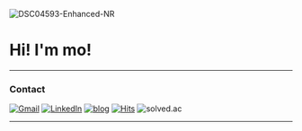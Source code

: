 ![DSC04593-Enhanced-NR](https://github.com/user-attachments/assets/446bd729-11fc-4d82-8dd0-a910586d4fb0)

# Hi! I'm mo!
---

### Contact
[![Gmail](https://img.shields.io/badge/Gmail-D14836?logo=gmail&logoColor=fff)](mailto:jmmo0722@gmail.com)
[![LinkedIn](https://img.shields.io/badge/LinkedIn-0A66C2?logo=linkedin&logoColor=fff)](https://www.linkedin.com/in/%EC%A0%95%EB%AF%BC-%EB%AA%A8-289504385/)
[![blog](https://img.shields.io/badge/Velog-20C997?logo=velog&logoColor=fff)](https://mozmin.tistory.com/)
[![Hits](https://hits.seeyoufarm.com/api/count/incr/badge.svg?url=https%3A%2F%2Fgithub.com%2Fmozmin&count_bg=%2379C83D&title_bg=%23555555&icon=&icon_color=%23E7E7E7&title=hits&edge_flat=false)](https://hits.seeyoufarm.com)
![solved.ac](https://img.shields.io/badge/solved.ac-Silver%20I-435F7A?style=for-the-badge&logo=solved.ac)


---
